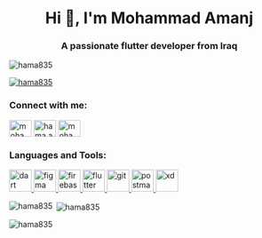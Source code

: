 <h1 align="center">Hi 👋, I'm Mohammad Amanj</h1>
<h3 align="center">A passionate flutter developer from Iraq</h3>

<p align="left"> <img src="https://komarev.com/ghpvc/?username=hama835&label=Profile%20views&color=0e75b6&style=flat" alt="hama835" /> </p>

<p align="left"> <a href="https://github.com/ryo-ma/github-profile-trophy"><img src="https://github-profile-trophy.vercel.app/?username=hama835" alt="hama835" /></a> </p>

<h3 align="left">Connect with me:</h3>
<p align="left">
<a href="https://linkedin.com/in/mohammad-amanj-1999-khurshid" target="blank"><img align="center" src="https://raw.githubusercontent.com/rahuldkjain/github-profile-readme-generator/master/src/images/icons/Social/linked-in-alt.svg" alt="mohammad-amanj-1999-khurshid" height="30" width="40" /></a>
<a href="https://fb.com/hama.amanj.khurshid" target="blank"><img align="center" src="https://raw.githubusercontent.com/rahuldkjain/github-profile-readme-generator/master/src/images/icons/Social/facebook.svg" alt="hama.amanj.khurshid" height="30" width="40" /></a>
<a href="https://medium.com/mohammad11software" target="blank"><img align="center" src="https://raw.githubusercontent.com/rahuldkjain/github-profile-readme-generator/master/src/images/icons/Social/medium.svg" alt="mohammad11software" height="30" width="40" /></a>
</p>

<h3 align="left">Languages and Tools:</h3>
<p align="left"> <a href="https://dart.dev" target="_blank" rel="noreferrer"> <img src="https://www.vectorlogo.zone/logos/dartlang/dartlang-icon.svg" alt="dart" width="40" height="40"/> </a> <a href="https://www.figma.com/" target="_blank" rel="noreferrer"> <img src="https://www.vectorlogo.zone/logos/figma/figma-icon.svg" alt="figma" width="40" height="40"/> </a> <a href="https://firebase.google.com/" target="_blank" rel="noreferrer"> <img src="https://www.vectorlogo.zone/logos/firebase/firebase-icon.svg" alt="firebase" width="40" height="40"/> </a> <a href="https://flutter.dev" target="_blank" rel="noreferrer"> <img src="https://www.vectorlogo.zone/logos/flutterio/flutterio-icon.svg" alt="flutter" width="40" height="40"/> </a> <a href="https://git-scm.com/" target="_blank" rel="noreferrer"> <img src="https://www.vectorlogo.zone/logos/git-scm/git-scm-icon.svg" alt="git" width="40" height="40"/> </a> <a href="https://postman.com" target="_blank" rel="noreferrer"> <img src="https://www.vectorlogo.zone/logos/getpostman/getpostman-icon.svg" alt="postman" width="40" height="40"/> </a> <a href="https://www.adobe.com/products/xd.html" target="_blank" rel="noreferrer"> <img src="https://cdn.worldvectorlogo.com/logos/adobe-xd.svg" alt="xd" width="40" height="40"/> </a> </p>

<p><img align="left" src="https://github-readme-stats.vercel.app/api/top-langs?username=hama835&show_icons=true&locale=en&layout=compact" alt="hama835" /></p>

<p>&nbsp;<img align="center" src="https://github-readme-stats.vercel.app/api?username=hama835&show_icons=true&locale=en" alt="hama835" /></p>

<p><img align="center" src="https://github-readme-streak-stats.herokuapp.com/?user=hama835&" alt="hama835" /></p>
